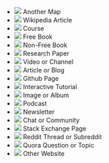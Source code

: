 - ![](/static/icons/arrow.svg) Another Map
- ![](/static/icons/wiki.svg) Wikipedia Article
- ![](/static/icons/course.svg) Course
- ![](/static/icons/free-book.svg) Free Book
- ![](/static/icons/non-free-book.svg) Non-Free Book
- ![](/static/icons/research.svg) Research Paper
- ![](/static/icons/video.svg) Video or Channel
- ![](/static/icons/article.svg) Article or Blog
- ![](/static/icons/github.svg) Github Page
- ![](/static/icons/interactive.svg) Interactive Tutorial
- ![](/static/icons/images.svg) Image or Album
- ![](/static/icons/podcast.svg) Podcast
- ![](/static/icons/newsletter.svg) Newsletter
- ![](/static/icons/chat.svg) Chat or Community
- ![](/static/icons/stack.svg) Stack Exchange Page
- ![](/static/icons/reddit.svg) Reddit Thread or Subreddit
- ![](/static/icons/quora.svg) Quora Question or Topic
- ![](/static/icons/other.svg) Other Website
